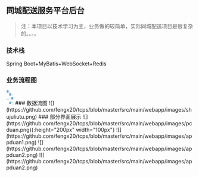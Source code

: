 ## 同城配送服务平台后台
> 注：本项目以技术学习为主，业务做的较简单，实际同城配送项目是很复杂的。。。。
### 技术栈
Spring Boot+MyBatis+WebSocket+Redis
### 业务流程图
<img src="https://github.com/fengx20/tcps/blob/master/src/main/webapp/images/yewuliuchengtu.png" width="20px" height="40px" />
### 数据流图
![](https://github.com/fengx20/tcps/blob/master/src/main/webapp/images/shujuliutu.png)
### 部分界面展示
![](https://github.com/fengx20/tcps/blob/master/src/main/webapp/images/pcduan.png){:height="200px" width="100px"}
![](https://github.com/fengx20/tcps/blob/master/src/main/webapp/images/appduan1.png)
![](https://github.com/fengx20/tcps/blob/master/src/main/webapp/images/appduan2.png)
![](https://github.com/fengx20/tcps/blob/master/src/main/webapp/images/appduan2.png)

